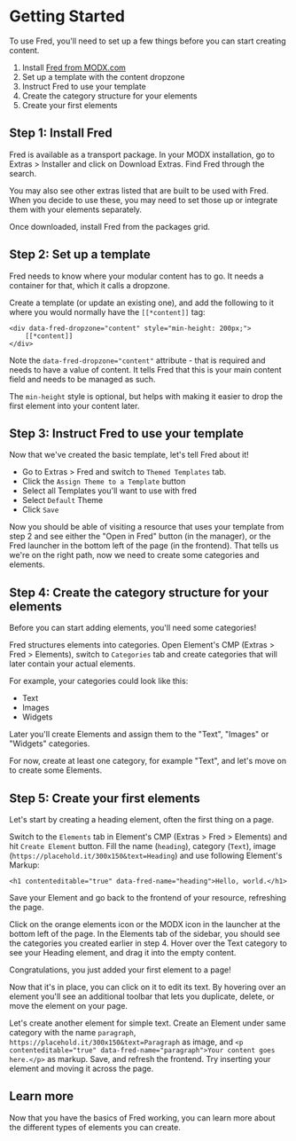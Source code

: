 # Getting Started

To use Fred, you'll need to set up a few things before you can start creating content.

1. Install [Fred from MODX.com](https://modx.com/extras/package/fred)
2. Set up a template with the content dropzone
3. Instruct Fred to use your template
4. Create the category structure for your elements
5. Create your first elements

## Step 1: Install Fred

Fred is available as a transport package. In your MODX installation, go to Extras > Installer and click on Download Extras. Find Fred through the search. 

You may also see other extras listed that are built to be used with Fred. When you decide to use these, you may need to set those up or integrate them with your elements separately.

Once downloaded, install Fred from the packages grid. 

## Step 2: Set up a template

Fred needs to know where your modular content has to go. It needs a container for that, which it calls a dropzone. 

Create a template (or update an existing one), and add the following to it where you would normally have the `[[*content]]` tag:


    <div data-fred-dropzone="content" style="min-height: 200px;">
        [[*content]]
    </div>

Note the `data-fred-dropzone="content"` attribute - that is required and needs to have a value of content. It tells Fred that this is your main content field and needs to be managed as such.

The `min-height` style is optional, but helps with making it easier to drop the first element into your content later.

## Step 3: Instruct Fred to use your template

Now that we've created the basic template, let's tell Fred about it!

- Go to Extras > Fred and switch to `Themed Templates` tab.
- Click the `Assign Theme to a Template` button
- Select all Templates you'll want to use with fred
- Select `Default` Theme
- Click `Save`

Now you should be able of visiting a resource that uses your template from step 2 and see either the "Open in Fred" button (in the manager), or the Fred launcher in the bottom left of the page (in the frontend). That tells us we're on the right path, now we need to create some categories and elements.

## Step 4: Create the category structure for your elements

Before you can start adding elements, you'll need some categories!

Fred structures elements into categories. Open Element's CMP (Extras > Fred > Elements), switch to `Categories` tab and create categories that will later contain your actual elements.

For example, your categories could look like this:

- Text
- Images
- Widgets
    
Later you'll create Elements and assign them to the "Text", "Images" or "Widgets" categories. 

For now, create at least one category, for example "Text", and let's move on to create some Elements.

## Step 5: Create your first elements

Let's start by creating a heading element, often the first thing on a page. 

Switch to the `Elements` tab in Element's CMP (Extras > Fred > Elements) and hit `Create Element` button. Fill the name (`heading`), category (`Text`), image (`https://placehold.it/300x150&text=Heading`) and use following Element's Markup:

    <h1 contenteditable="true" data-fred-name="heading">Hello, world.</h1>

Save your Element and go back to the frontend of your resource, refreshing the page.

Click on the orange elements icon or the MODX icon in the launcher at the bottom left of the page. In the Elements tab of the sidebar, you should see the categories you created earlier in step 4. Hover over the Text category to see your Heading element, and drag it into the empty content. 

Congratulations, you just added your first element to a page!

Now that it's in place, you can click on it to edit its text. By hovering over an element you'll see an additional toolbar that lets you duplicate, delete, or move the element on your page. 

Let's create another element for simple text. Create an Element under same category with the name `paragraph`, `https://placehold.it/300x150&text=Paragraph` as image, and `<p contenteditable="true" data-fred-name="paragraph">Your content goes here.</p>` as markup. Save, and refresh the frontend. Try inserting your element and moving it across the page. 

## Learn more

Now that you have the basics of Fred working, you can learn more about the different types of elements you can create. 
